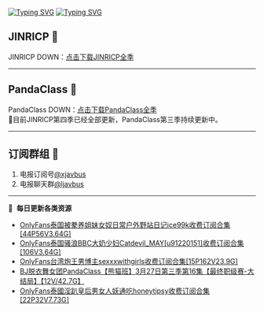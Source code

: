 [![Typing SVG](https://readme-typing-svg.herokuapp.com?font=Fira+Code&pause=1000&center=true&vCenter=true&random=true&width=435&lines=所有链接都需要翻墙访问)](https://jinricp.neocities.org/jinricp.html)
[![Typing SVG](https://readme-typing-svg.herokuapp.com?font=Fira+Code&pause=1000&center=true&vCenter=true&random=true&width=435&lines=点击进入福利资源下载中心)](https://jinricp.neocities.org/jinricp.html)
## JINRICP 👋   
JINRICP DOWN：[点击下载JINRICP全季](https://mypikpak.com/s/VODz7HXQoqcX0UrvaXfDtFoPo1)
****
## PandaClass 💯   
PandaClass DOWN：[点击下载PandaClass全季](https://mypikpak.com/s/VOKOTZkoEnkyvCnELVSquM97o1)   
💞目前JINRICP第四季已经全部更新，PandaClass第三季持续更新中。
****
## 订阅群组 🔞
1. 电报订阅号[@xjavbus](https://t.me/xjavbus)
2. 电报聊天群[@ljavbus](https://t.me/ljavbus)
**** 
📕 &nbsp;**每日更新各类资源**
<!-- BLOG-POST-LIST:START -->
- [OnlyFans泰国被豢养姐妹女奴日常户外野站日记ice99k收费订阅合集[44P56V3.64G]](https://fuli.niuc.net/313.html)
- [OnlyFans泰国骚浪BBC大奶少妇Catdevil_MAY[u91220151]收费订阅合集[106V3.64G]](https://fuli.niuc.net/312.html)
- [OnlyFans台湾炮王男博主sexxxwithgirls收费订阅合集[15P162V23.9G]](https://fuli.niuc.net/311.html)
- [BJ脱衣舞女团PandaClass【熊猫班】3月27日第三季第16集【最终职级赛-大结局】【12V/42.7G】](https://fuli.niuc.net/310.html)
- [OnlyFans泰國淫趴皇后男女人妖通吃honeytipsy收费订阅合集[22P32V7.73G]](https://fuli.niuc.net/309.html)
<!-- BLOG-POST-LIST:END -->
